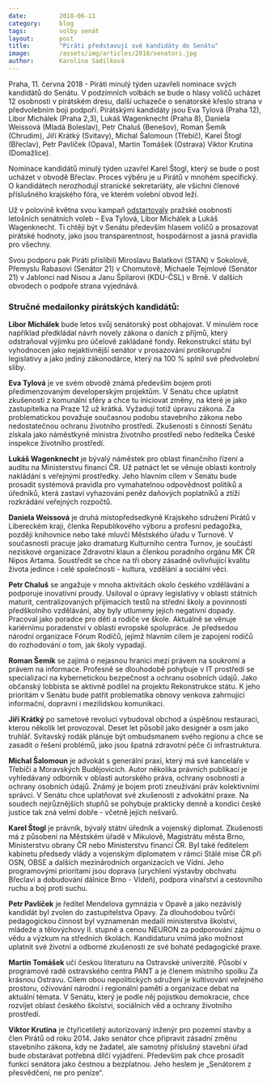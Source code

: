 ```yaml
---
date:         2018-06-11
category:     blog
tags:         volby senát
layout:       post
title:        "Piráti představují své kandidáty do Senátu"
image:        /assets/img/articles/2018/senatori.jpg
author:       Karolína Sadílková
---
```


Praha, 11. června 2018 - Piráti minulý týden uzavřeli nominace svých kandidátů do Senátu. V podzimních volbách se bude o hlasy voličů ucházet 12 osobností v pirátském dresu, další uchazeče o senátorské křeslo strana v předvolebním boji podpoří. Pirátskými kandidáty jsou Eva Tylová (Praha 12), Libor Michálek (Praha 2,3), Lukáš Wagenknecht (Praha 8), Daniela Weissová (Mladá Boleslav), Petr Chaluš (Benešov), Roman Šemík (Chrudim), Jiří Krátký (Svitavy), Michal Šalomoun (Třebíč), Karel Štogl (Břeclav), Petr Pavlíček (Opava), Martin Tomášek (Ostrava) Viktor Krutina (Domažlice).

Nominace kandidátů minulý týden uzavřel Karel Štogl, který se bude o post ucházet v obvodě Břeclav. Proces výběru je u Pirátů v mnohém specifický. O kandidátech nerozhodují stranické sekretariáty, ale všichni členové příslušného krajského fóra, ve kterém volební obvod leží.

Už v polovině května svou kampaň [odstartovaly](https://www.pirati.cz/tiskove-zpravy/senatni-kampan-startuje.html) pražské osobnosti letošních senátních voleb – Eva Tylová, Libor Michálek a Lukáš Wagenknecht. Ti chtějí být v Senátu především hlasem voličů a prosazovat pirátské hodnoty, jako jsou transparentnost, hospodárnost a jasná pravidla pro všechny.

Svou podporu pak Piráti přislíbili Miroslavu Balatkovi (STAN) v Sokolově, Přemyslu Rabasovi (Senátor 21) v Chomutově, Michaele Tejmlové (Senátor 21) v Jablonci nad Nisou a Janu Špilarovi (KDU-ČSL) v Brně. V dalších obvodech o podpoře strana vyjednává.

### Stručné medailonky pirátských kandidátů:

**Libor Michálek** bude letos svůj senátorský post obhajovat. V minulém roce například předkládal návrh novely zákona o daních z příjmů, který odstraňoval výjimku pro účelově zakládané fondy. Rekonstrukcí státu byl vyhodnocen jako nejaktivnější senátor v prosazování protikorupční legislativy a jako jediný zákonodárce, který na 100 % splnil své předvolební sliby.

**Eva Tylová** je ve svém obvodě známá především bojem proti předimenzovaným developerským projektům. V Senátu chce uplatnit zkušenosti z komunální sféry a chce tu iniciovat změny, na které je jako zastupitelka na Praze 12 už krátká. Vyžadují totiž úpravu zákona. Za problematickou považuje současnou podobu stavebního zákona nebo nedostatečnou ochranu životního prostředí. Zkušenosti s činností Senátu získala jako náměstkyně ministra životního prostředí nebo ředitelka České inspekce životního prostředí.

**Lukáš Wagenknecht** je bývalý náměstek pro oblast finančního řízení a auditu na Ministerstvu financí ČR. Už patnáct let se věnuje oblasti kontroly nakládání s veřejnými prostředky. Jeho hlavním cílem v Senátu bude prosadit systémová pravidla pro vymahatelnou odpovědnost politiků a úředníků, která zastaví vyhazování peněz daňových poplatníků a ztíží rozkrádání veřejných rozpočtů.

**Daniela Weissová** je druhá místopředsedkyně Krajského sdružení Pirátů v Libereckém kraji, členka Republikového výboru a profesní pedagožka, později knihovnice nebo také mluvčí Městského úřadu v Turnově. V současnosti pracuje jako dramaturg Kulturního centra Turnov, je součástí neziskové organizace Zdravotní klaun a členkou poradního orgánu MK ČR Nipos Artama. Soustředit se chce na tři obory zásadně ovlivňující kvalitu života jedince i celé společnosti - kultura, vzdělání a sociální věci.

**Petr Chaluš** se angažuje v mnoha aktivitách okolo českého vzdělávání a podporuje inovativní proudy. Usiloval o úpravy legislativy v oblasti státních maturit, centralizovaných přijímacích testů na střední školy a povinnosti předškolního vzdělávání, aby byly utlumeny jejich negativní dopady.  Pracoval jako poradce pro děti a rodiče ve škole. Aktuálně se věnuje kariérnímu poradenství v oblasti evropské spolupráce. Je předsedou národní organizace Fórum Rodičů, jejímž hlavním cílem je zapojení rodičů do rozhodování o tom, jak školy vypadají.

**Roman Šemík** se zajímá o nejasnou hranici mezi právem na soukromí a právem na informace. Profesně se dlouhodobě pohybuje v IT prostředí se specializací na kybernetickou bezpečnost a ochranu osobních údajů. Jako občanský lobbista se aktivně podílel na projektu Rekonstrukce státu. K jeho prioritám v Senátu bude patřit problematika obnovy venkova zahrnující informační, dopravní i mezilidskou komunikaci.

**Jiří Krátký** po sametové revoluci vybudoval obchod a úspěšnou restauraci, kterou několik let provozoval. Deset let působil jako designér a osm jako truhlář. Svitavský rodák plánuje být ombudsmanem svého regionu a chce se zasadit o řešení problémů, jako jsou špatná zdravotní péče či infrastruktura.

**Michal Šalomoun** je advokát s generální praxí, který má své kanceláře v Třebíči a Moravských Budějovicích. Autor několika právních publikací je vyhledávaný odborník v oblasti autorského práva, ochrany osobnosti a ochrany osobních údajů. Známý je bojem proti zneužívání práv kolektivními správci. V Senátu chce uplatňovat své zkušenosti z advokátní praxe. Na soudech nejrůznějších stupňů se pohybuje prakticky denně a kondici české justice tak zná velmi dobře - včetně jejích nešvarů.

**Karel Štogl** je právník, bývalý státní úředník a vojenský diplomat. Zkušenosti má z působení na Městském úřadě v Mikulově, Magistrátu města Brno, Ministerstvu obrany ČR nebo Ministerstvu financí ČR. Byl také ředitelem kabinetu předsedy vlády a vojenským diplomatem v rámci Stálé mise ČR při OSN, OBSE a dalších mezinárodních organizacích ve Vídni. Jeho programovými prioritami jsou doprava (urychlení výstavby obchvatu Břeclavi a dobudování dálnice Brno - Vídeň), podpora vinařství a cestovního ruchu a boj proti suchu.

**Petr Pavlíček** je ředitel Mendelova gymnázia v Opavě a jako nezávislý kandidát byl zvolen do zastupitelstva Opavy. Za dlouhodobou tvůrčí pedagogickou činnost byl vyznamenán medailí ministerstva školství, mládeže a tělovýchovy II. stupně a cenou NEURON za podporování zájmu o vědu a výzkum na středních školách. Kandidaturu vnímá jako možnost uplatnit své životní a odborné zkušenosti ze své bohaté pedagogické praxe.

**Martin Tomášek** učí českou literaturu na Ostravské univerzitě. Působí v programové radě ostravského centra PANT a je členem místního spolku Za krásnou Ostravu. Cílem obou nepolitických sdružení je kultivování veřejného prostoru, oživování národní i regionální paměti a organizace debat na aktuální témata. V Senátu, který je podle něj pojistkou demokracie, chce rozvíjet oblast českého školství, sociálních věd a ochrany životního prostředí.

**Viktor Krutina** je čtyřicetiletý autorizovaný inženýr pro pozemní stavby a člen Pirátů od roku 2014. Jako senátor chce připravit zásadní změnu stavebního zákona, kdy ne žadatel, ale samotný příslušný stavební úřad bude obstarávat potřebná dílčí vyjádření. Především pak chce prosadit funkci senátora jako čestnou a bezplatnou. Jeho heslem je „Senátorem z přesvědčení, ne pro peníze“.
